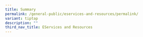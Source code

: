 ```yaml
---
title: Summary
permalink: /general-public/eservices-and-resources/permalink/
variant: tiptap
description: ""
third_nav_title: EServices and Resources
---
```

